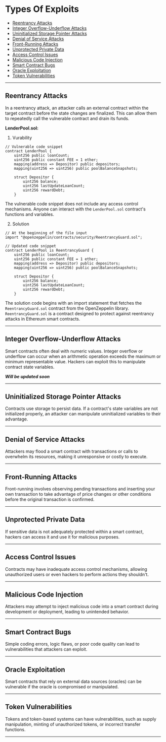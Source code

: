 # Types Of Exploits

- [Reentrancy Attacks](#reentrancy-attacks)
- [Integer Overflow-Underflow Attacks](#integer-overflow-underflow-attacks)
- [Uninitialized Storage Pointer Attacks](#uninitialized-storage-pointer-attacks)
- [Denial of Service Attacks](#denial-of-service-attacks)
- [Front-Running Attacks](#front-running-attacks)
- [Unprotected Private Data](#unprotected-private-data)
- [Access Control Issues](#access-control-issues)
- [Malicious Code Injection](#malicious-code-injection)
- [Smart Contract Bugs](#smart-contract-bugs)
- [Oracle Exploitation](#oracle-exploitation)
- [Token Vulnerabilities](#token-vulnerabilities)

---

## Reentrancy Attacks 

In a reentrancy attack, an attacker calls an external contract within the target contract before the state changes are finalized. This can allow them to repeatedly call the vulnerable contract and drain its funds.

**LenderPool.sol:**

1. Vurability

```solidity
// Vulnerable code snippet
contract LenderPool { 
    uint256 public loanCount; 
    uint256 public constant FEE = 1 ether;
    mapping(address => Depositor) public depositors; 
    mapping(uint256 => uint256) public poolBalanceSnapshots; 

    struct Depositor {
        uint256 balance;                
        uint256 lastUpdateLoanCount;    
        uint256 rewardDebt;          
    }
```

The vulnerable code snippet does not include any access control mechanisms. Anyone can interact with the `LenderPool.sol` contract's functions and variables.

2. Solution 

```solidity
// At the beginning of the file input
import "@openzeppelin/contracts/security/ReentrancyGuard.sol";

// Updated code snippet
contract LenderPool is ReentrancyGuard { 
    uint256 public loanCount; 
    uint256 public constant FEE = 1 ether;
    mapping(address => Depositor) public depositors; 
    mapping(uint256 => uint256) public poolBalanceSnapshots; 

    struct Depositor {
        uint256 balance;                
        uint256 lastUpdateLoanCount;    
        uint256 rewardDebt;          
    }
```
The solution code begins with an import statement that fetches the `ReentrancyGuard.sol` contract from the OpenZeppelin library. `ReentrancyGuard.sol` is a contract designed to protect against reentrancy attacks in Ethereum smart contracts.

---

## Integer Overflow-Underflow Attacks 

Smart contracts often deal with numeric values. Integer overflow or underflow can occur when an arithmetic operation exceeds the maximum or minimum representable value. Hackers can exploit this to manipulate contract state variables.

***Will be updated soon***

---

## Uninitialized Storage Pointer Attacks

Contracts use storage to persist data. If a contract's state variables are not initialized properly, an attacker can manipulate uninitialized variables to their advantage.


---

## Denial of Service Attacks

Attackers may flood a smart contract with transactions or calls to overwhelm its resources, making it unresponsive or costly to execute.

---

## Front-Running Attacks

Front-running involves observing pending transactions and inserting your own transaction to take advantage of price changes or other conditions before the original transaction is confirmed.

---

## Unprotected Private Data 

If sensitive data is not adequately protected within a smart contract, hackers can access it and use it for malicious purposes.

---

## Access Control Issues 

Contracts may have inadequate access control mechanisms, allowing unauthorized users or even hackers to perform actions they shouldn't.

---

## Malicious Code Injection 

Attackers may attempt to inject malicious code into a smart contract during development or deployment, leading to unintended behavior.

---

## Smart Contract Bugs 

Simple coding errors, logic flaws, or poor code quality can lead to vulnerabilities that attackers can exploit.

--- 

## Oracle Exploitation

Smart contracts that rely on external data sources (oracles) can be vulnerable if the oracle is compromised or manipulated.

---

## Token Vulnerabilities 

Tokens and token-based systems can have vulnerabilities, such as supply manipulation, minting of unauthorized tokens, or incorrect transfer functions.

---
